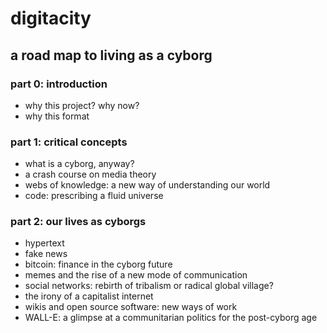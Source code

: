 # digitacity
## a road map to living as a cyborg

### part 0: introduction 

- why this project? why now?
- why this format

### part 1: critical concepts

- what is a cyborg, anyway?
- a crash course on media theory
- webs of knowledge: a new way of understanding our world 
- code: prescribing a fluid universe

### part 2: our lives as cyborgs

- hypertext
- fake news
- bitcoin: finance in the cyborg future
- memes and the rise of a new mode of communication
- social networks: rebirth of tribalism or radical global village?
- the irony of a capitalist internet
- wikis and open source software: new ways of work
- WALL-E: a glimpse at a communitarian politics for the post-cyborg age
